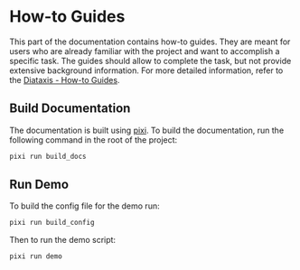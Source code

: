 # How-to Guides
This part of the documentation contains how-to guides. They are meant for users who are already familiar with the project and want to accomplish a specific task. The guides should allow to complete the task, but not provide extensive background information. For more detailed information, refer to the [Diataxis - How-to Guides](https://diataxis.fr/how-to-guides/).

## Build Documentation
The documentation is built using [pixi](https://pixi.sh). To build the documentation, run the following command in the root of the project:
```bash
pixi run build_docs
```


## Run Demo
To build the config file for the demo run:
```bash
pixi run build_config
```

Then to run the demo script:
```bash
pixi run demo
```



